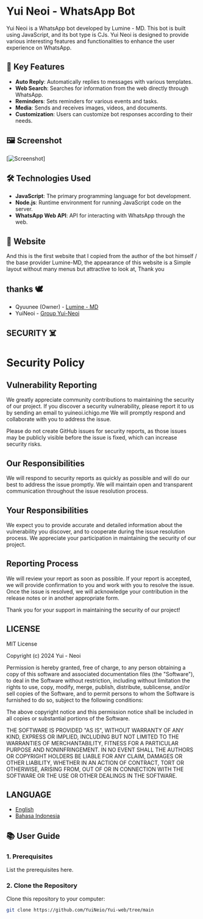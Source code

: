 # Yui Neoi - WhatsApp Bot

Yui Neoi is a WhatsApp bot developed by Lumine - MD. This bot is built using JavaScript, and its bot type is CJs. Yui Neoi is designed to provide various interesting features and functionalities to enhance the user experience on WhatsApp.

## 🚀 Key Features
- **Auto Reply**: Automatically replies to messages with various templates.
- **Web Search**: Searches for information from the web directly through WhatsApp.
- **Reminders**: Sets reminders for various events and tasks.
- **Media**: Sends and receives images, videos, and documents.
- **Customization**: Users can customize bot responses according to their needs.

## 🖼️ Screenshot
[![Screenshot](https://telegra.ph/file/c2b40bedb5c58953e3cc2.jpg)]

## 🛠️ Technologies Used
- **JavaScript**: The primary programming language for bot development.
- **Node.js**: Runtime environment for running JavaScript code on the server.
- **WhatsApp Web API**: API for interacting with WhatsApp through the web.

## 🍂 Website
And this is the first website that I copied from the author of the bot himself / the base provider Lumine-MD, the appearance of this website is a Simple layout without many menus but attractive to look at, Thank you

## thanks 🕊
- Qyuunee (Owner) - [Lumine - MD](https://chat.whatsapp.com/CjxuywuwOglE7p2tFBqdH3)
- YuiNeoi - [Group Yui-Neoi](https://chat.whatsapp.com/Gdosq4nvuoyA5IJlCh1aDA)


## SECURITY ☠️
# Security Policy

## Vulnerability Reporting

We greatly appreciate community contributions to maintaining the security of our project. If you discover a security vulnerability, please report it to us by sending an email to yuineoi.ichigo.me We will promptly respond and collaborate with you to address the issue.

Please do not create GitHub issues for security reports, as those issues may be publicly visible before the issue is fixed, which can increase security risks.

## Our Responsibilities

We will respond to security reports as quickly as possible and will do our best to address the issue promptly. We will maintain open and transparent communication throughout the issue resolution process.

## Your Responsibilities

We expect you to provide accurate and detailed information about the vulnerability you discover, and to cooperate during the issue resolution process. We appreciate your participation in maintaining the security of our project.

## Reporting Process

We will review your report as soon as possible. If your report is accepted, we will provide confirmation to you and work with you to resolve the issue. Once the issue is resolved, we will acknowledge your contribution in the release notes or in another appropriate form.

Thank you for your support in maintaining the security of our project!

## LICENSE

MIT License

Copyright (c) 2024 Yui - Neoi

Permission is hereby granted, free of charge, to any person obtaining a copy
of this software and associated documentation files (the "Software"), to deal
in the Software without restriction, including without limitation the rights
to use, copy, modify, merge, publish, distribute, sublicense, and/or sell
copies of the Software, and to permit persons to whom the Software is
furnished to do so, subject to the following conditions:

The above copyright notice and this permission notice shall be included in all
copies or substantial portions of the Software.

THE SOFTWARE IS PROVIDED "AS IS", WITHOUT WARRANTY OF ANY KIND, EXPRESS OR
IMPLIED, INCLUDING BUT NOT LIMITED TO THE WARRANTIES OF MERCHANTABILITY,
FITNESS FOR A PARTICULAR PURPOSE AND NONINFRINGEMENT. IN NO EVENT SHALL THE
AUTHORS OR COPYRIGHT HOLDERS BE LIABLE FOR ANY CLAIM, DAMAGES OR OTHER
LIABILITY, WHETHER IN AN ACTION OF CONTRACT, TORT OR OTHERWISE, ARISING FROM,
OUT OF OR IN CONNECTION WITH THE SOFTWARE OR THE USE OR OTHER DEALINGS IN THE
SOFTWARE.

## LANGUAGE

- [English](README.md)
- [Bahasa Indonesia](README_ID.md)

## 📚 User Guide

### 1. Prerequisites
List the prerequisites here.

### 2. Clone the Repository
Clone this repository to your computer:
```bash
git clone https://github.com/YuiNeio/Yui-web/tree/main
